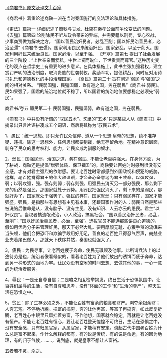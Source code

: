 [《商君书》原文及译文 | 百家](https://www.quanxue.cn/ct_fajia/shangjunindex.html)

《商君书》着重论述商鞅一派在当时秦国施行的变法理论和具体措施。

《更法》篇第一 详细记述了商鞅与甘龙、杜挚在秦孝公面前争论变法的问题。
《去彊》篇第四 论削除民不听从政令带来的弊端，并需要籍以刑罚，专心农战，少事商贾做为解决之方。
“国以善民治奸民者，必乱至削；国以奸民治善民者，必治至彊”《商君书·去彊》。国家利用良民来统治奸民，国家必乱，以至于削灭。国家利用奸民来统治良民，国家必治，以至于强。
《开塞》篇第七 提出了社会发展的三个阶段：“上世亲亲而爱私，中世上贤而说仁，下世贵贵而尊官。”这种历史变化的观点在哲学史上有重要的进步意义。在具体措施上，此书主张加强君权，建立赏罚严明的法治制度，取消贵族的世袭特权，奖励军功，提倡耕战，同时反对用诗书礼乐和道德教化的手段治理国家。
《弱民》篇第二十 旨在阐述‘弱民’与‘强国’之间的相对关系。
“民弱国彊，民彊国弱，故有道之国，务在弱民”《商君书·弱民》。民如果强了，国君的统治地位就不稳了，所以国君的统治地位要想稳定必须先“弱民”。

商君书/卷五 弱民第二十
民弱国彊，民彊国弱，故有道之国，务在弱民。

《商君书》中并没有所谓的“驭民五术”。这里的“五术”只是某些人从《商君书》中摘录出只言片语拼凑成五个词语，然后将其称为“驭民五术”。

1，愚民：统一思想。即只允许民众信仰、遵从一个思想:皇帝的思想，绝不准存疑、违抗。除这一思想外，任何思想都要制裁，绝无存留余地。在精神意识层面，剝夺了民众的思考权利、能力，让民众成为驯服的奴才。

2，弱民：国强民弱，治国之道，务在弱民。不能让老百姓强大。在身体方面，为了耕战，商鞅还是提倡“增强体质、保卫祖国”的。商鞅要让百姓时时感到很没有安全感，才有对君主强烈的依附感。要让老百姓时常都感到外国敌视和侵犯的威胁，这样，老百姓觉得君王的伟大和温暖，才会全心全意地为君王效命。以强攻强，弱；以弱攻强，强。强存则弱；弱存则强。用强民去消灭另一部分强民，那么剩下来的仍然是强民，那国家就处于弱势。用弱民把强民消灭了，剩下来的是弱民，那就好办了，国家就处于强势了。强民的存在，国家就弱；只有弱民存在，国家才能强盛。强民，是指那些有思想有主见有本事，还跟国家作对的人；弱民自然是那些被洗脑后惟命是从，没有脑子、没有主见、没有知识、人云亦云的愚民。君主“以奸驭良”。当权者搞流氓政治，小人政治，搞黑社会。“国以善民治奸民者，必乱，至削”；“国以奸民治善民者，必治，至强”。选拔官员不能选那些讲良心道德的，假如用优秀分子来管理奸民，那天下必然大乱。要用厚颜无耻、心狠手辣的流氓来当头领，他们会把恐吓和欺骗手段用好用足，善良的老百姓只得忍气吞声，兢兢业业夹着尾巴做人，那就天下秩序井然，秦国也就强大了。

3，疲民：为民寻事，让老百姓疲于奔命，使民无瑕顾及他事。此所谓兵法上的以逸待劳是也，统治者像看候似的，看着老百姓为了他们放出的诱饵而疲于奔命，达到另一种形式的画地为牢。让民众没有空闲的时间去想、去做其他的事，一心一意的为统治者服务。

4，辱民：一是无自尊自信；二是唆之相互检举揭发，终日生活于恐惧氛围中。让百姓们屈辱的生活，没有自尊和思考，没有“体面的工作”和“生活的尊严”，整天生活在恐惧之中。

5，贫民：除了生存必须之外，不能让百姓有富余的粮食和财产。剥夺余银余财；人穷志短。不停地折腾。把富的搞穷，穷的让他再富，等富了再搞穷，如此反复折腾，老百姓心中眼里只牵挂着穷富，不作他想，国家就会稳定。再就是让老百姓没有恒产。不能让老百姓有恒心，要让老百姓整天惶惶不可终日，生活在恐惧之中，没有安全感，只有归属官家，从属官家，才能稍有安定。谈起古代中国老百姓为什么总是富不起来，作什么解释的都有，有的说是传统，有的说是命运，有的因为地理，有的归于气候，……，说到底，就是皇家不想让人富裕。

五者若不灵，杀之。
